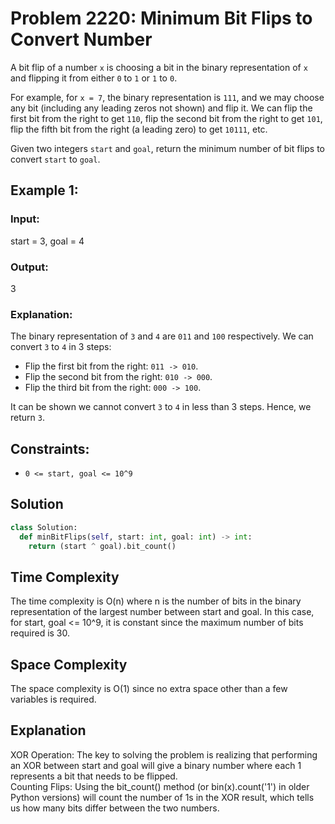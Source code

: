# Problem 2220: Minimum Bit Flips to Convert Number

A bit flip of a number `x` is choosing a bit in the binary representation of `x` and flipping it from either `0` to `1` or `1` to `0`.<br>

For example, for `x = 7`, the binary representation is `111`, and we may choose any bit (including any leading zeros not shown) and flip it. We can flip the first bit from the right to get `110`, flip the second bit from the right to get `101`, flip the fifth bit from the right (a leading zero) to get `10111`, etc.<br>

Given two integers `start` and `goal`, return the minimum number of bit flips to convert `start` to `goal`.<br>

## Example 1:

### Input:
start = 3, goal = 4<br>

### Output:
3

### Explanation:
The binary representation of `3` and `4` are `011` and `100` respectively. We can convert `3` to `4` in 3 steps:<br>
- Flip the first bit from the right: `011 -> 010`.<br>
- Flip the second bit from the right: `010 -> 000`.<br>
- Flip the third bit from the right: `000 -> 100`.<br>

It can be shown we cannot convert `3` to `4` in less than 3 steps. Hence, we return `3`.<br>

## Constraints:
- `0 <= start, goal <= 10^9`

## Solution
```python
class Solution:
  def minBitFlips(self, start: int, goal: int) -> int:
    return (start ^ goal).bit_count()
```
<h2>Time Complexity</h2>

The time complexity is O(n) where n is the number of bits in the binary representation of the largest number between start and goal. In this case, for start, goal <= 10^9, it is constant since the maximum number of bits required is 30.<br>

<h2>Space Complexity</h2>

The space complexity is O(1) since no extra space other than a few variables is required.

<h2>Explanation</h2>
XOR Operation: The key to solving the problem is realizing that performing an XOR between start and goal will give a binary number where each 1 represents a bit that needs to be flipped.<br>
Counting Flips: Using the bit_count() method (or bin(x).count('1') in older Python versions) will count the number of 1s in the XOR result, which tells us how many bits differ between the two numbers.<br>